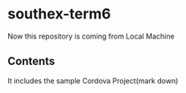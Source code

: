 # southex-term6
Now this repository is coming from Local Machine

## Contents
It includes the sample Cordova Project(mark down)


